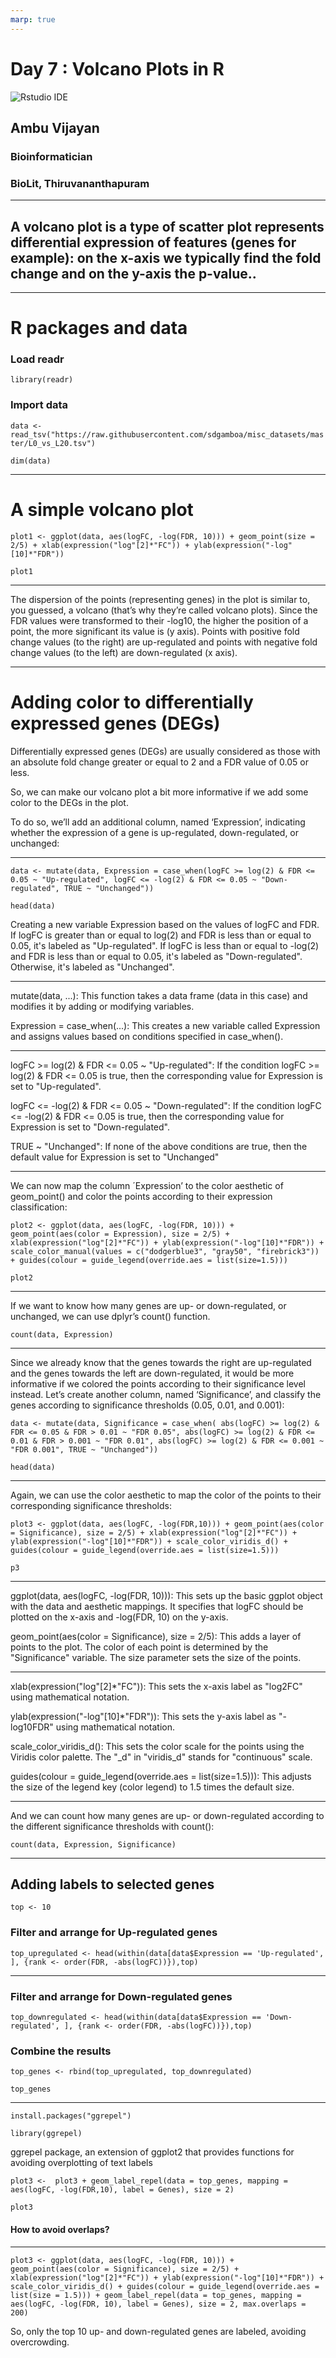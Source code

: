 ```yaml
---
marp: true
---
```

# Day 7 : Volcano Plots in R
![Rstudio IDE](./assets/images/ambu_v.png)
## Ambu Vijayan
### Bioinformatician
### BioLit, Thiruvananthapuram
---

## A volcano plot is a type of scatter plot represents differential expression of features (genes for example): on the x-axis we typically find the fold change and on the y-axis the p-value..

---
# R packages and data

### Load readr
`library(readr)`

### Import data
`data <- read_tsv("https://raw.githubusercontent.com/sdgamboa/misc_datasets/master/L0_vs_L20.tsv")`

`dim(data)`

---

# A simple volcano plot

`plot1 <- ggplot(data, aes(logFC, -log(FDR, 10))) + geom_point(size = 2/5) + xlab(expression("log"[2]*"FC")) + ylab(expression("-log"[10]*"FDR"))`

`plot1`

---

The dispersion of the points (representing genes) in the plot is similar to, you guessed, a volcano (that’s why they’re called volcano plots). Since the FDR values were transformed to their -log10, the higher the position of a point, the more significant its value is (y axis). Points with positive fold change values (to the right) are up-regulated and points with negative fold change values (to the left) are down-regulated (x axis).

---

# Adding color to differentially expressed genes (DEGs)

Differentially expressed genes (DEGs) are usually considered as those with an absolute fold change greater or equal to 2 and a FDR value of 0.05 or less.

So, we can make our volcano plot a bit more informative if we add some color to the DEGs in the plot.

To do so, we’ll add an additional column, named ‘Expression’, indicating whether the expression of a gene is up-regulated, down-regulated, or unchanged:

---

`data <- mutate(data, Expression = case_when(logFC >= log(2) & FDR <= 0.05 ~ "Up-regulated", logFC <= -log(2) & FDR <= 0.05 ~ "Down-regulated", TRUE ~ "Unchanged"))`

`head(data)`

Creating a new variable Expression based on the values of logFC and FDR. If logFC is greater than or equal to log(2) and FDR is less than or equal to 0.05, it's labeled as "Up-regulated". If logFC is less than or equal to -log(2) and FDR is less than or equal to 0.05, it's labeled as "Down-regulated". Otherwise, it's labeled as "Unchanged".

---

mutate(data, ...): This function takes a data frame (data in this case) and modifies it by adding or modifying variables.

Expression = case_when(...): This creates a new variable called Expression and assigns values based on conditions specified in case_when().

---

logFC >= log(2) & FDR <= 0.05 ~ "Up-regulated": If the condition logFC >= log(2) & FDR <= 0.05 is true, then the corresponding value for Expression is set to "Up-regulated".


logFC <= -log(2) & FDR <= 0.05 ~ "Down-regulated": If the condition logFC <= -log(2) & FDR <= 0.05 is true, then the corresponding value for Expression is set to "Down-regulated".

TRUE ~ "Unchanged": If none of the above conditions are true, then the default value for Expression is set to "Unchanged"

---

We can now map the column ´Expression’ to the color aesthetic of geom_point() and color the points according to their expression classification:

`plot2 <- ggplot(data, aes(logFC, -log(FDR, 10))) + geom_point(aes(color = Expression), size = 2/5) + xlab(expression("log"[2]*"FC")) + ylab(expression("-log"[10]*"FDR")) + scale_color_manual(values = c("dodgerblue3", "gray50", "firebrick3")) + guides(colour = guide_legend(override.aes = list(size=1.5)))`

`plot2`

---

If we want to know how many genes are up- or down-regulated, or unchanged, we can use dplyr’s count() function.

`count(data, Expression)`

---

Since we already know that the genes towards the right are up-regulated and the genes towards the left are down-regulated, it would be more informative if we colored the points according to their significance level instead. Let’s create another column, named ‘Significance’, and classify the genes according to significance thresholds (0.05, 0.01, and 0.001):

`data <- mutate(data, Significance = case_when( abs(logFC) >= log(2) & FDR <= 0.05 & FDR > 0.01 ~ "FDR 0.05", abs(logFC) >= log(2) & FDR <= 0.01 & FDR > 0.001 ~ "FDR 0.01", abs(logFC) >= log(2) & FDR <= 0.001 ~ "FDR 0.001", TRUE ~ "Unchanged"))`

`head(data)`

---
Again, we can use the color aesthetic to map the color of the points to their corresponding significance thresholds:

`plot3 <- ggplot(data, aes(logFC, -log(FDR,10))) +
  geom_point(aes(color = Significance), size = 2/5) +
  xlab(expression("log"[2]*"FC")) + 
  ylab(expression("-log"[10]*"FDR")) +
  scale_color_viridis_d() +
  guides(colour = guide_legend(override.aes = list(size=1.5)))` 

`p3`

---

ggplot(data, aes(logFC, -log(FDR, 10))): This sets up the basic ggplot object with the data and aesthetic mappings. It specifies that logFC should be plotted on the x-axis and -log(FDR, 10) on the y-axis.

geom_point(aes(color = Significance), size = 2/5): This adds a layer of points to the plot. The color of each point is determined by the "Significance" variable. The size parameter sets the size of the points.

---

xlab(expression("log"[2]*"FC")): This sets the x-axis label as "log2FC" using mathematical notation.

ylab(expression("-log"[10]*"FDR")): This sets the y-axis label as "-log10FDR" using mathematical notation.

scale_color_viridis_d(): This sets the color scale for the points using the Viridis color palette. The "_d" in "viridis_d" stands for "continuous" scale.

guides(colour = guide_legend(override.aes = list(size=1.5))): This adjusts the size of the legend key (color legend) to 1.5 times the default size.

---

And we can count how many genes are up- or down-regulated according to the different significance thresholds with count():

`count(data, Expression, Significance)`

---

## Adding labels to selected genes

`top <- 10`

### Filter and arrange for Up-regulated genes
`top_upregulated <- head(within(data[data$Expression == 'Up-regulated', ], {rank <- order(FDR, -abs(logFC))}),top)`

---

### Filter and arrange for Down-regulated genes
`top_downregulated <- head(within(data[data$Expression == 'Down-regulated', ], {rank <- order(FDR, -abs(logFC))}),top)`

### Combine the results
`top_genes <- rbind(top_upregulated, top_downregulated)`

`top_genes`

---
`install.packages("ggrepel")`

`library(ggrepel)`

ggrepel package, an extension of ggplot2 that provides functions for avoiding overplotting of text labels

`plot3 <-  plot3 + geom_label_repel(data = top_genes, mapping = aes(logFC, -log(FDR,10), label = Genes), size = 2)`

`plot3`

#### How to avoid overlaps?

---

`plot3 <- ggplot(data, aes(logFC, -log(FDR, 10))) + geom_point(aes(color = Significance), size = 2/5) + xlab(expression("log"[2]*"FC")) + ylab(expression("-log"[10]*"FDR")) + scale_color_viridis_d() + guides(colour = guide_legend(override.aes = list(size = 1.5))) + geom_label_repel(data = top_genes, mapping = aes(logFC, -log(FDR, 10), label = Genes), size = 2, max.overlaps = 200)`


So, only the top 10 up- and down-regulated genes are labeled, avoiding overcrowding.


